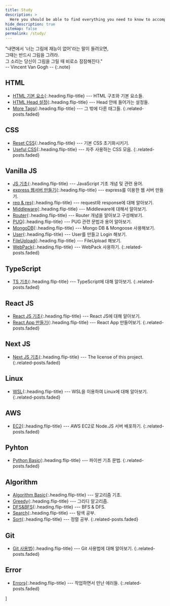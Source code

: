 ```yaml
---
title: Study
description: >
  Here you should be able to find everything you need to know to accomplish the most common tasks when blogging with Hydejack.
hide_description: true
sitemap: false
permalink: /study/
---
```


"내면에서 '너는 그림에 재능이 없어'라는 말이 들려오면,<br>
그때는 반드시 그림을 그려라.<br>
그 소리는 당신이 그림을 그릴 때 비로소 잠잠해진다."<br>
-- Vincent Van Gogh --
{:.note}


## HTML
* [HTML 기본 요소]{:.heading.flip-title} --- HTML 구조와 기본 요소들.
* [HTML Head 설정]{:.heading.flip-title} --- Head 안에 들어가는 설정들.
* [More Tags]{:.heading.flip-title} --- 그 밖에 다른 태그들.
{:.related-posts.faded}

## CSS
* [Reset CSS]{:.heading.flip-title} --- 기본 CSS 초기화시키기.
* [Useful CSS]{:.heading.flip-title} --- 자주 사용하는 CSS 모음.
{:.related-posts.faded}

## Vanilla JS
* [JS 기초]{:.heading.flip-title} --- JavaScript 기초 개념 및 관련 용어.
* [express 웹서버 만들기]{:.heading.flip-title} --- express를 이용한 웹 서버 만들기.
* [req & res]{:.heading.flip-title} --- request와 response에 대해 알아보기.
* [Middleware]{:.heading.flip-title} --- Middleware에 대해서 알아보기.
* [Router]{:.heading.flip-title} --- Router 개념을 알아보고 구성해보기.
* [PUG]{:.heading.flip-title} --- PUG 관련 문법과 용어 알아보기.
* [MongoDB]{:.heading.flip-title} --- Mongo DB & Mongoose 사용해보기.
* [User]{:.heading.flip-title} --- User를 만들고 Login 해보기.
* [FileUpload]{:.heading.flip-title} --- FileUpload 해보기.
* [WebPack]{:.heading.flip-title} --- WebPack 사용하기.
{:.related-posts.faded}

## TypeScript
* [TS 기초]{:.heading.flip-title} --- TypeScript에 대해 알아보기.
{:.related-posts.faded}

## React JS
* [React JS 기초]{:.heading.flip-title} --- React JS에 대해 알아보기.
* [React App 만들기]{:.heading.flip-title} --- React App 만들어보기.
{:.related-posts.faded}

## Next JS
* [Next JS 기초]{:.heading.flip-title} --- The license of this project.
{:.related-posts.faded}

## Linux
* [WSL]{:.heading.flip-title} --- WSL을 이용하여 Linux에 대해 알아보기. 
{:.related-posts.faded}

## AWS
* [EC2]{:.heading.flip-title} --- AWS EC2로 Node.JS 서버 배포하기. 
{:.related-posts.faded}

## Pyhton
* [Python Basic]{:.heading.flip-title} --- 파이썬 기초 문법.
{:.related-posts.faded}

## Algorithm
* [Algorithm Basic]{:.heading.flip-title} --- 알고리즘 기초.
* [Greedy]{:.heading.flip-title} --- 그리디 알고리즘.
* [DFS&BFS]{:.heading.flip-title} --- BFS & DFS.
* [Search]{:.heading.flip-title} --- 탐색 공부. 
* [Sort]{:.heading.flip-title} --- 정렬 공부. 
{:.related-posts.faded}

## Git
* [Git 사용법]{:.heading.flip-title} --- Git 사용법에 대해 알아보기. 
{:.related-posts.faded}

## Error
* [Errors]{:.heading.flip-title} --- 작업하면서 만난 에러들.
{:.related-posts.faded}

<!-- HTML -->
[HTML 기본 요소]: 2020-06-01-html기초1.md
[HTML Head 설정]: 2020-06-02-html기초2.md
[More Tags]: 2020-06-03-html기초3.md

<!-- CSS -->
[Reset CSS]: 2020-07-01-reset.md
[Useful CSS]: 2020-07-02-usefulCss.md

<!-- Vanila JS -->
[JS 기초]: 2020-12-31-js기초.md
[express 웹서버 만들기]: 2021-01-01-express.md
[req & res]: 2021-01-02-req&res.md
[Middleware]: 2021-01-03-middleware.md
[Router]: 2021-01-04-router.md
[PUG]: 2021-01-05-pug.md
[MongoDB]: 2021-01-06-mongoDB.md
[User]: 2021-01-07-user.md
[FileUpload]: 2021-01-08-fileUpload.md
[WebPack]: 2021-01-09-webpack.md

<!-- TS 기초 -->]
[TS 기초]: 2021-02-01-ts기초.md

<!-- React JS -->
[React JS 기초]: 2021-07-01-reactJS기초.md
[React App 만들기]: 2021-07-02-reactApp.md

<!-- Next JS -->
[Next JS 기초]: 2022-07-01-NextJS기초.md

<!-- Linux -->
[WSL]: 2022-01-01-wsl.md

<!-- AWS -->
[EC2]: 2022-09-01-ec2.md

<!-- Python -->
[Python Basic]: 2022-03-01-python-basic.md

<!-- Algorithm -->
[Algorithm Basic]: 2022-04-01-algorithm-basic.md
[Greedy]: 2022-04-02-greedy.md
[Search]: 2022-05-01-search.md
[Sort]: 2022-05-02-sort.md
[DFS&BFS]: 2022-04-03-dfs&bfs.md

<!-- Git -->
[Git 사용법]: 2022-09-01-git.md

<!-- Error -->
[Errors]: 2022-12-25-error.md

